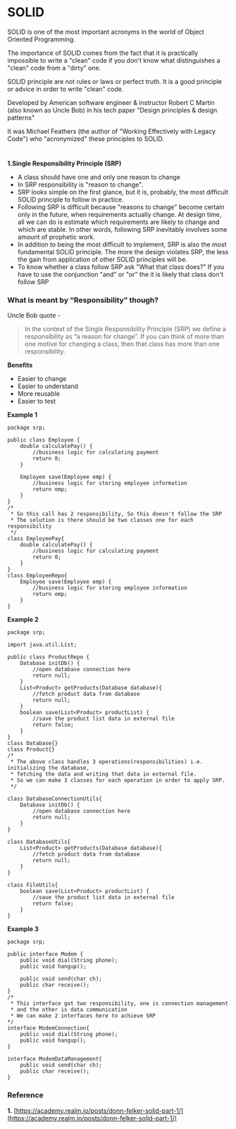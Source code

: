 # SOLID


SOLID is one of the most important acronyms in the world of Object Oriented Programming.

The importance of SOLID comes from the fact that it is practically impossible to write a &quot;clean&quot; code if you don&#39;t know what distinguishes a &quot;clean&quot; code from a &quot;dirty&quot; one.

SOLID principle are not rules or laws or perfect truth. It is a good principle or advice in order to write &quot;clean&quot; code.

Developed by American software engineer &amp; instructor Robert C Martin (also known as Uncle Bob) in his tech paper &quot;Design principles &amp; design patterns&quot;

It was Michael Feathers (the author of &quot;Working Effectively with Legacy Code&quot;) who &quot;acronymized&quot; these principles to SOLID.

#

**1.Single Responsibility Principle (SRP)**


- A class should have one and only one reason to change
- In SRP responsibility is &quot;reason to change&quot;.
- SRP looks simple on the first glance, but it is, probably, the most difficult SOLID principle to follow in practice.
- Following SRP is difficult because &quot;reasons to change&quot; become certain only in the future, when requirements actually change. At design time, all we can do is estimate which requirements are likely to change and which are stable. In other words, following SRP inevitably involves some amount of prophetic work.
- In addition to being the most difficult to implement, SRP is also the most fundamental SOLID principle. The more the design violates SRP, the less the gain from application of other SOLID principles will be.
- To know whether a class follow SRP ask &quot;What that class does?&quot; If you have to use the conjunction &quot;and&quot; or &quot;or&quot; the it is likely that class don&#39;t follow SRP

### What is meant by “Responsibility” though?
Uncle Bob quote - 
> In the context of the Single Responsibility Principle (SRP) we define a responsibility as “a reason for change”. If you can think of more than one motive for changing a class, then that class has more than one responsibility.

**Benefits**

- Easier to change
- Easier to understand
- More reusable
- Easier to test



**Example 1**
```
package srp;

public class Employee {
	double calculatePay() {
		//business logic for calculating payment
		return 0;
	}
	
	Employee save(Employee emp) {
		//business logic for storing employee information
		return emp;
	}
}
/*
 * So this call has 2 responsibility, So this doesn't follow the SRP
 * The solution is there should be two classes one for each responsibility
 */
class EmployeePay{
	double calculatePay() {
		//business logic for calculating payment
		return 0;
	}
}
class EmployeeRepo{
	Employee save(Employee emp) {
		//business logic for storing employee information
		return emp;
	}
}
```



**Example 2**
```
package srp;

import java.util.List;

public class ProductRepo {
	Database initDb() {
		//open database connection here
		return null;
	}
	List<Product> getProducts(Database database){
		//fetch product data from database
		return null;
	}
	boolean save(List<Product> productList) {
		//save the product list data in external file
		return false;
	}
}
class Database{}
class Product{}
/*
 * The above class handles 3 operations(responsibilities) i.e. initializing the database, 
 * fetching the data and writing that data in external file.
 * So we can make 3 classes for each operation in order to apply SRP.
 */

class DatabaseConnectionUtils{
	Database initDb() {
		//open database connection here
		return null;
	}
}

class DatabaseUtils{
	List<Product> getProducts(Database database){
		//fetch product data from database
		return null;
	}
}

class FileUtils{
	boolean save(List<Product> productList) {
		//save the product list data in external file
		return false;
	}
}
```

**Example 3**

```
package srp;

public interface Modem {
	public void dial(String phone);
	public void hangup();
	
	public void send(char ch);
	public char receive();
}
/*
 * This interface got two responsibility, one is connection management 
 * and the other is data communication
 * We can make 2 interfaces here to achieve SRP
*/
interface ModemConnection{
	public void dial(String phone);
	public void hangup();
}

interface ModemDataManagement{
	public void send(char ch);
	public char receive();
}
```

 ### Reference
 **1.** [https://academy.realm.io/posts/donn-felker-solid-part-1/](https://academy.realm.io/posts/donn-felker-solid-part-1/)
